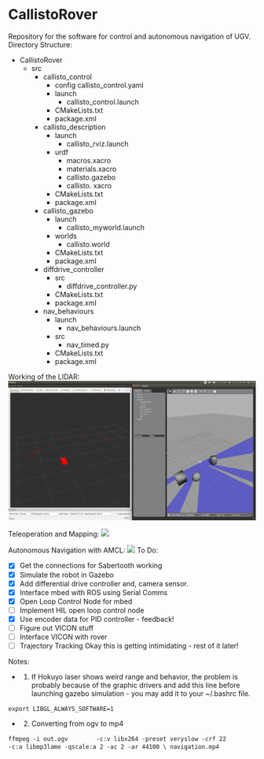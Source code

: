 # CallistoRover
Repository for the software for control and autonomous navigation of UGV.
Directory Structure: 
- CallistoRover
  - src 
    - callisto_control
      - config 
        callisto_control.yaml
      - launch 
        - callisto_control.launch
      - CMakeLists.txt
      - package.xml
    - callisto_description 
      - launch 
        - callisto_rviz.launch
      - urdf 
        - macros.xacro 
        - materials.xacro 
        - callisto.gazebo
        - callisto. xacro 
       - CMakeLists.txt
       - package.xml
     - callisto_gazebo
       - launch
         - callisto_myworld.launch
       - worlds
         - callisto.world
       - CMakeLists.txt
       - package.xml
     - diffdrive_controller
       - src
         - diffdrive_controller.py
       - CMakeLists.txt
       - package.xml
     - nav_behaviours
       - launch 
         - nav_behaviours.launch
       - src
         - nav_timed.py
       - CMakeLists.txt
       - package.xml
       
Working of the LIDAR:
![](/images/laser.png)

Teleoperation and Mapping:
![](https://www.youtube.com/watch?v=vewtGyf9uSo&t=2s)

Autonomous Navigation with AMCL: 
![](https://www.youtube.com/watch?v=-S2_TLgltj8)
To Do:
- [x] Get the connections for Sabertooth working
- [x] Simulate the robot in Gazebo
- [x] Add differential drive controller and, camera sensor.
- [x] Interface mbed with ROS using Serial Comms 
- [x] Open Loop Control Node for mbed 
- [ ] Implement HIL open loop control node
- [x] Use encoder data for PID controller - feedback!
- [ ] Figure out VICON stuff 
- [ ] Interface VICON with rover 
- [ ] Trajectory Tracking 
Okay this is getting intimidating - rest of it later!
 
Notes: 
 - 1. If Hokuyo laser shows weird range and behavior, the problem is probably because of the graphic drivers and add this line before launching gazebo simulation - you may add it to your ~/.bashrc file. 
 
 ```
 export LIBGL_ALWAYS_SOFTWARE=1
 ```
 
- 2. Converting from ogv to mp4

```
ffmpeg -i out.ogv        -c:v libx264 -preset veryslow -crf 22        -c:a libmp3lame -qscale:a 2 -ac 2 -ar 44100 \ navigation.mp4

```
